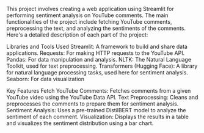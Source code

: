 This project involves creating a web application using Streamlit for performing sentiment analysis on YouTube comments. 
The main functionalities of the project include fetching YouTube comments, preprocessing the text, and analyzing the sentiments of the comments. 
Here's a detailed description of each part of the project:

Libraries and Tools Used
Streamlit: A framework to build and share data applications.
Requests: For making HTTP requests to the YouTube API.
Pandas: For data manipulation and analysis.
NLTK: The Natural Language Toolkit, used for text preprocessing.
Transformers (Hugging Face): A library for natural language processing tasks, used here for sentiment analysis.
Seaborn: For data visualization

Key Features
Fetch YouTube Comments: Fetches comments from a given YouTube video using the YouTube Data API.
Text Preprocessing: Cleans and preprocesses the comments to prepare them for sentiment analysis.
Sentiment Analysis: Uses a pre-trained DistilBERT model to analyze the sentiment of each comment.
Visualization: Displays the results in a table and visualizes the sentiment distribution using a bar chart.
